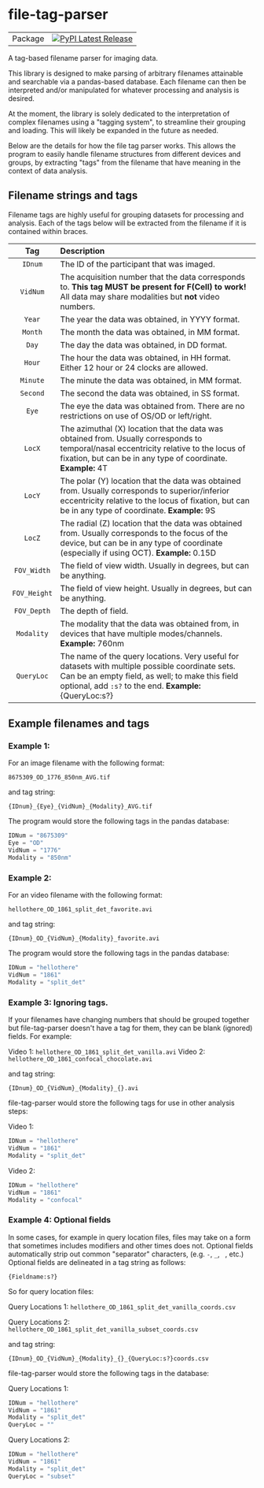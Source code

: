 # file-tag-parser

| | |
| --- | --- |
|Package| [![PyPI Latest Release](https://img.shields.io/pypi/v/file-tag-parser.svg)](https://pypi.org/project/file-tag-parser/)|

A tag-based filename parser for imaging data.

This library is designed to make parsing of arbitrary filenames attainable and searchable via a pandas-based database. 
Each filename can then be interpreted and/or manipulated for whatever processing and analysis is desired.

At the moment, the library is solely dedicated to the interpretation of complex filenames using
a "tagging system", to streamline their grouping and loading. This will likely be expanded in the future as needed.

Below are the details for how the file tag parser works. This allows the program to easily handle filename structures from different devices and groups, by extracting "tags" from the filename that have meaning in the context of data analysis.

## Filename strings and tags
Filename tags are highly useful for grouping datasets for processing and analysis. Each of the tags below will be extracted from the filename if it is contained within braces. 

| Tag | Description |
| :---: | :--- |
| `IDnum` | The ID of the participant that was imaged. |
| `VidNum` | The acquisition number that the data corresponds to. **This tag MUST be present for F(Cell) to work!** All data may share modalities but **not** video numbers. |
| `Year` | The year the data was obtained, in YYYY format. |
| `Month` | The month the data was obtained, in MM format. |
| `Day` | The day the data was obtained, in DD format. |
| `Hour` | The hour the data was obtained, in HH format. Either 12 hour or 24 clocks are allowed. |
| `Minute` | The minute the data was obtained, in MM format. |
| `Second` | The second the data was obtained, in SS format. |
| `Eye` | The eye the data was obtained from. There are no restrictions on use of OS/OD or left/right. |
| `LocX` | The azimuthal (X) location that the data was obtained from. Usually corresponds to temporal/nasal eccentricity relative to the locus of fixation, but can be in any type of coordinate. **Example:** 4T |
| `LocY` | The polar (Y) location that the data was obtained from. Usually corresponds to superior/inferior eccentricity relative to the locus of fixation, but can be in any type of coordinate. **Example:** 9S |
| `LocZ` | The radial (Z) location that the data was obtained from. Usually corresponds to the focus of the device, but can be in any type of coordinate (especially if using OCT). **Example:** 0.15D |
| `FOV_Width` | The field of view width. Usually in degrees, but can be anything. |
| `FOV_Height` | The field of view height. Usually in degrees, but can be anything. |
| `FOV_Depth` | The depth of field. |
| `Modality` | The modality that the data was obtained from, in devices that have multiple modes/channels. **Example:** 760nm |
| `QueryLoc` | The name of the query locations. Very useful for datasets with multiple possible coordinate sets. Can be an empty field, as well; to make this field optional, add `:s?` to the end. **Example:** {QueryLoc:s?} |

## Example filenames and tags

### Example 1:
For an image filename with the following format:

`8675309_OD_1776_850nm_AVG.tif`

and tag string:

`{IDnum}_{Eye}_{VidNum}_{Modality}_AVG.tif`

The program would store the following tags in the pandas database:
```python
IDNum = "8675309"
Eye = "OD"
VidNum = "1776"
Modality = "850nm"
```

### Example 2:
For an video filename with the following format:

`hellothere_OD_1861_split_det_favorite.avi`

and tag string:

`{IDnum}_OD_{VidNum}_{Modality}_favorite.avi`

The program would store the following tags in the pandas database:
```python
IDNum = "hellothere"
VidNum = "1861"
Modality = "split_det"
```

### Example 3: Ignoring tags.
If your filenames have changing numbers that should be grouped together but file-tag-parser doesn't have a tag for them, they can be blank (ignored) fields. For example:

Video 1: `hellothere_OD_1861_split_det_vanilla.avi`
Video 2: `hellothere_OD_1861_confocal_chocolate.avi`

and tag string:

`{IDnum}_OD_{VidNum}_{Modality}_{}.avi`

file-tag-parser would store the following tags for use in other analysis steps:

Video 1:
```python
IDNum = "hellothere"
VidNum = "1861"
Modality = "split_det"
```

Video 2:
```python
IDNum = "hellothere"
VidNum = "1861"
Modality = "confocal"
```

### Example 4: Optional fields

In some cases, for example in query location files, files may take on a form that sometimes includes modifiers and other times does not. Optional fields automatically strip out common "separator" characters, (e.g. `-`, `_`, ` `, etc.) Optional fields are delineated in a tag string as follows:

`{Fieldname:s?}`

So for query location files: 

Query Locations 1: `hellothere_OD_1861_split_det_vanilla_coords.csv`

Query Locations 2: `hellothere_OD_1861_split_det_vanilla_subset_coords.csv`

and tag string:

`{IDnum}_OD_{VidNum}_{Modality}_{}_{QueryLoc:s?}coords.csv`

file-tag-parser would store the following tags in the database:

Query Locations 1:
```python
IDNum = "hellothere"
VidNum = "1861"
Modality = "split_det"
QueryLoc = ""
```

Query Locations 2:
```python
IDNum = "hellothere"
VidNum = "1861"
Modality = "split_det"
QueryLoc = "subset"
```
